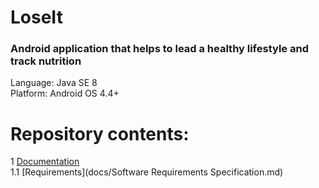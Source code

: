 # LoseIt

### Android application that helps to lead a healthy lifestyle and track nutrition


Language: Java SE 8 <br>
Platform: Android OS 4.4+ <br>
 # Repository contents:
1 [Documentation](docs) <br>
1.1 [Requirements](docs/Software Requirements Specification.md) <br>



